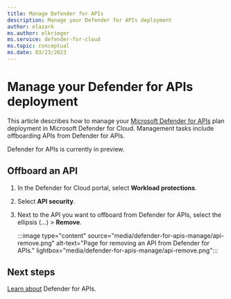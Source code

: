 ```yaml
---
title: Manage Defender for APIs
description: Manage your Defender for APIs deployment
author: elazark
ms.author: elkrieger
ms.service: defender-for-cloud
ms.topic: conceptual
ms.date: 03/23/2023
---
```

# Manage your Defender for APIs deployment

This article describes how to manage your [Microsoft Defender for APIs](defender-for-apis-introduction.md) plan deployment in Microsoft Defender for Cloud. Management tasks include offboarding APIs from Defender for APIs.

Defender for APIs is currently in preview.


## Offboard an API

1. In the Defender for Cloud portal, select **Workload protections**.
1. Select **API security**.
1. Next to the API you want to offboard from Defender for APIs, select the ellipsis (...) > **Remove**.

    :::image type="content" source="media/defender-for-apis-manage/api-remove.png" alt-text="Page for removing an API from Defender for APIs." lightbox="media/defender-for-apis-manage/api-remove.png":::



## Next steps

[Learn about](defender-for-apis-introduction.md) Defender for APIs.


